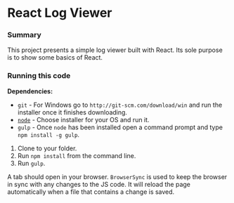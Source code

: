 # React Log Viewer

### Summary

This project presents a simple log viewer built with React. Its sole purpose is to show some basics of React.

### Running this code

**Dependencies:** 

* `git` - For Windows go to `http://git-scm.com/download/win` and run the installer once it finishes downloading.
* [`node`](http://nodejs.org/download) - Choose installer for your OS and run it. 
* `gulp` - Once `node` has been installed open a command prompt and type `npm install -g gulp`.


1. Clone to your folder.
2. Run `npm install` from the command line.
3. Run `gulp`.

A tab should open in your browser. `BrowserSync` is used to keep the browser in sync with any changes to the JS code. It will reload the page automatically when a file that contains a change is saved.